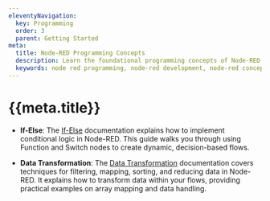 ```yaml
---
eleventyNavigation:
  key: Programming
  order: 3
  parent: Getting Started
meta:
  title: Node-RED Programming Concepts
  description: Learn the foundational programming concepts of Node-RED to enhance your development process.
  keywords: node red programming, node-red development, node-red concepts
---
```


# {{meta.title}}

- **If-Else**: The [If-Else](./if-else.md) documentation explains how to implement conditional logic in Node-RED. This guide walks you through using Function and Switch nodes to create dynamic, decision-based flows.
  
- **Data Transformation**: The [Data Transformation](./data-tranformation.md) documentation covers techniques for filtering, mapping, sorting, and reducing data in Node-RED. It explains how to transform data within your flows, providing practical examples on array mapping and data handling.

